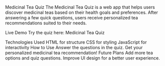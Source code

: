 Medicinal Tea Quiz
The Medicinal Tea Quiz is a web app that helps users discover medicinal teas based on their health goals and preferences. After answering a few quick questions, users receive personalized tea recommendations suited to their needs.

Live Demo
Try the quiz here: Medicinal Tea Quiz

Technologies Used
HTML for structure
CSS for styling
JavaScript for interactivity
How to Use
Answer the questions in the quiz.
Get your personalized medicinal tea recommendation!
Future Plans
Add more tea options and quiz questions.
Improve UI design for a better user experience.
